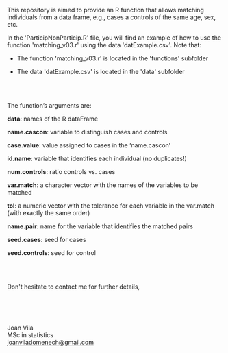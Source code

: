 This repository is aimed to provide an R function that allows matching individuals from a data frame, e.g., cases a controls of the same age, sex, etc.
</BR>


In the 'ParticipNonParticip.R' file, you will find an example of how to use the function 'matching_v03.r' using the data 'datExample.csv'. Note that:

* The function  'matching_v03.r' is located in the 'functions' subfolder

* The data  'datExample.csv' is located in the 'data' subfolder

</BR>
</BR>

The function’s arguments are:

**data**: names of the R dataFrame

**name.cascon**: variable to distinguish cases and controls

**case.value**: value assigned to cases in the ‘name.cascon’

**id.name**: variable that identifies each individual (no duplicates!)

**num.controls**: ratio controls vs. cases

**var.match**: a character vector with the names of the variables to be matched

**tol**: a numeric vector with the tolerance for each variable in the var.match (with exactly the same order)

**name.pair**: name for the variable that identifies the matched pairs

**seed.cases**: seed for cases

**seed.controls**: seed for control

</BR>
</BR>

Don't hesitate to contact me for further details, 

</BR>
</BR>
</BR>

Joan Vila</BR>
MSc in statistics</BR>
joanviladomenech@gmail.com
